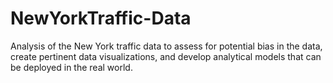 # NewYorkTraffic-Data
Analysis of the New York traffic data to assess for potential bias in the data, create pertinent data visualizations, and develop analytical models that can be deployed in the real world. 
